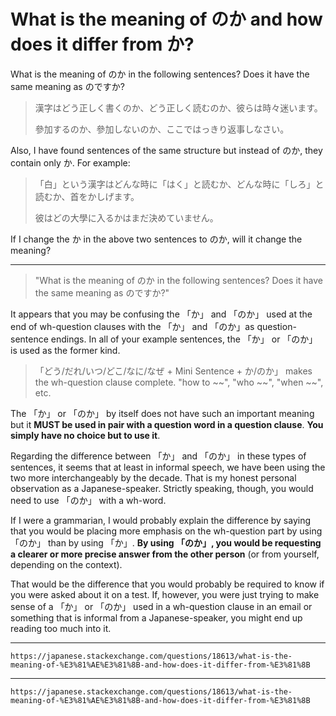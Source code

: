 # What is the meaning of のか and how does it differ from か?

What is the meaning of のか in the following sentences? Does it have the same meaning as のですか?

> 漢字はどう正しく書くのか、どう正しく読むのか、彼らは時々迷います。
> 
> 參加するのか、參加しないのか、ここではっきり返事しなさい。

Also, I have found sentences of the same structure but instead of のか, they contain only か. For example:

> 「白」という漢字はどんな時に「はく」と読むか、どんな時に「しろ」と読むか、首をかしげます。
> 
> 彼はどの大學に入るかはまだ決めていません。

If I change the か in the above two sentences to のか, will it change the meaning?

---

> "What is the meaning of のか in the following sentences? Does it have the same meaning as のですか?"

It appears that you may be confusing the 「か」 and 「のか」 used at the end of wh-question clauses with the 「か」 and 「のか」as question-sentence endings. In all of your example sentences, the 「か」 or 「のか」 is used as the former kind.

> 「どう/だれ/いつ/どこ/なに/なぜ + Mini Sentence + か/のか」 makes the wh-question clause complete. "how to ~~", "who ~~", "when ~~", etc.

The 「か」 or 「のか」 by itself does not have such an important meaning but it **MUST be used in pair with a question word in a question clause**. **You simply have no choice but to use it**.

Regarding the difference between 「か」 and 「のか」 in these types of sentences, it seems that at least in informal speech, we have been using the two more interchangeably by the decade. That is my honest personal observation as a Japanese-speaker. Strictly speaking, though, you would need to use 「のか」 with a wh-word.

If I were a grammarian, I would probably explain the difference by saying that you would be placing more emphasis on the wh-question part by using 「のか」 than by using 「か」. **By using 「のか」, you would be requesting a clearer or more precise answer from the other person** (or from yourself, depending on the context).

That would be the difference that you would probably be required to know if you were asked about it on a test. If, however, you were just trying to make sense of a 「か」 or 「のか」 used in a wh-question clause in an email or something that is informal from a Japanese-speaker, you might end up reading too much into it.

---
`https://japanese.stackexchange.com/questions/18613/what-is-the-meaning-of-%E3%81%AE%E3%81%8B-and-how-does-it-differ-from-%E3%81%8B`

---
`https://japanese.stackexchange.com/questions/18613/what-is-the-meaning-of-%E3%81%AE%E3%81%8B-and-how-does-it-differ-from-%E3%81%8B`